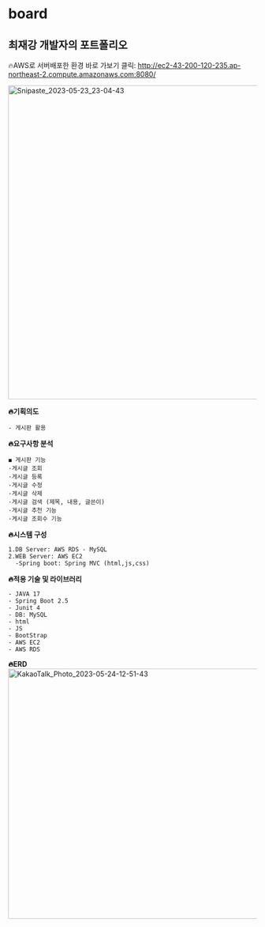 # board

## 최재강 개발자의 포트폴리오
🔥AWS로 서버배포한 환경 바로 가보기 클릭: 
http://ec2-43-200-120-235.ap-northeast-2.compute.amazonaws.com:8080/

<img width="635" alt="Snipaste_2023-05-23_23-04-43" src="https://github.com/JaeKang20/board/assets/100588597/358c73c4-ef70-4930-8561-718e7f0775e1">


**🔥기획의도**

```
- 게시판 활용
```
**🔥요구사항 분석**

``` 
◼ 게시판 기능
·게시글 조회 
·게시글 등록
·게시글 수정
·게시글 삭제
·게시글 검색 (제목, 내용, 글쓴이)
·게시글 추천 기능
·게시글 조회수 기능

```

**🔥시스템 구성**

```
1.DB Server: AWS RDS - MySQL
2.WEB Server: AWS EC2
  -Spring boot: Spring MVC (html,js,css)
```

**🔥적용 기술 및 라이브러리**

```
- JAVA 17
- Spring Boot 2.5
- Junit 4
- DB: MySQL
- html
- JS
- BootStrap
- AWS EC2
- AWS RDS
```

**🔥ERD**
<img width="506" alt="KakaoTalk_Photo_2023-05-24-12-51-43" src="https://github.com/JaeKang20/board/assets/100588597/21d41c85-8164-441d-a888-3b5d4747e780">

